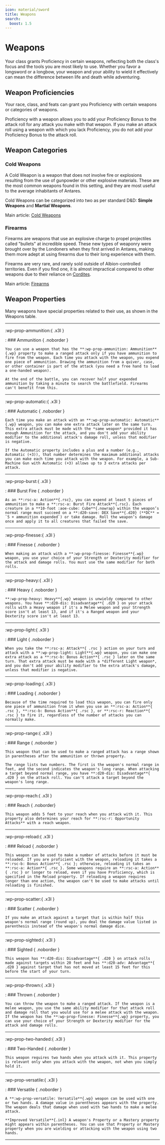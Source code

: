 ```yaml
---
icon: material/sword
title: Weapons
search:
  boost: 1.5 
---
```


# Weapons

Your class grants Proficiency in certain weapons, reflecting both the class's focus and the tools you are most likely to use. Whether you favor a longsword or a longbow, your weapon and your ability to wield it effectively can mean the difference between life and death while adventuring.

## Weapon Proficiencies

Your race, class, and feats can grant you Proficiency with certain weapons or categories of weapons. 

Proficiency with a weapon allows you to add your Proficiency Bonus to the attack roll for any attack you make with that weapon. If you make an attack roll using a weapon with which you lack Proficiency, you do not add your Proficiency Bonus to the attack roll.

## Weapon Categories

### Cold Weapons

A Cold Weapon is a weapon that does not involve fire or explosions resulting from the use of gunpowder or other explosive materials. These are the most common weapons found in this setting, and they are most useful to the average inhabitants of Antares.

Cold Weapons can be categorized into two as per standard D&D: **Simple Weapons** and **Martial Weapons**.

Main article: [Cold Weapons](weapon-cold.md)

### Firearms

Firearms are weapons that use an explosive charge to propel projectiles called "bullets" at incredible speed. These new types of weaponry were brought over by the Londoners when they first arrived in Antares, making them more adept at using firearms due to their long experience with them. 

Firearms are very rare, and rarely sold outside of Albion-controlled territories. Even if you find one, it is almost impractical compared to other weapons due to their reliance on [Cordites](../../lore/glossary.md#cordite).

Main article: [Firearms](weapon-firearm.md) 

## Weapon Properties

Many weapons have special properties related to their use, as shown in the Weapons table.

<div class="dl-center" markdown>

---

:wp-prop-ammunition:{ .x3l }

:   ### Ammunition { .noborder }

    You can use a weapon that has the **:wp-prop-ammunition: Ammunition**{.wp} property to make a ranged attack only if you have ammunition to fire from the weapon. Each time you attack with the weapon, you expend one piece of ammunition. Drawing the ammunition from a quiver, case, or other container is part of the attack (you need a free hand to load a one-handed weapon). 

    At the end of the battle, you can recover half your expended ammunition by taking a minute to search the battlefield. Firearms can't benefit from this.

---

:wp-prop-automatic:{ .x3l } 

:   ### Automatic { .noborder }

    Each time you make an attack with an **:wp-prop-automatic: Automatic**{.wp} weapon, you can make one extra attack later on the same turn. This extra attack must be made with the *same weapon* provided it has enough Ammunition for the attack, and you don't add your ability modifier to the additional attack's damage roll, unless that modifier is negative. 

    If the Automatic property includes a plus and a number (e.g., Automatic (+3)), that number determines the maximum additional attacks you can make each time you attack with the weapon. For example, a Sub-Machine Gun with Automatic (+3) allows up to 3 extra attacks per attack.

---

:wp-prop-burst:{ .x3l }

:   ### Burst Fire { .noborder }
    
    As an **:rsc-a: Action**{.rsc}, you can expend at least 5 pieces of ammunition to make a **:rsc-a: Burst Fire Attack**{.rsc}. Each creature in a **10-foot :aoe-cube: Cube**{.nowrap} within the weapon’s normal range must succeed on a **:d20-save: DEX Save**{.d20} (**DC** = `5 + ammunition expended`) or take damage. Roll the weapon’s damage once and apply it to all creatures that failed the save.

---

:wp-prop-finesse:{ .x3l }

:   ### Finesse { .noborder }

    When making an attack with a **:wp-prop-finesse: Finesse**{.wp} weapon, you use your choice of your Strength or Dexterity modifier for the attack and damage rolls. You must use the same modifier for both rolls.

---

:wp-prop-heavy:{ .x3l }

:   ### Heavy { .noborder }

    **:wp-prop-heavy: Heavy**{.wp} weapon is unwieldy compared to other weapons. You have **:d20-dis: Disadvantage**{ .d20 } on your attack rolls with a Heavy weapon if it's a Melee weapon and your Strength score isn't at least 13, and if it's a Ranged weapon and your Dexterity score isn't at least 13.

---

:wp-prop-light:{ .x3l }

:   ### Light { .noborder }

    When you take the **:rsc-a: Attack**{ .rsc } action on your turn and attack with a **:wp-prop-light: Light**{.wp} weapon, you can make one extra attack as a **:rsc-b: Bonus Action**{ .rsc } later on the same turn. That extra attack must be made with a *different Light weapon*, and you don't add your ability modifier to the extra attack's damage, unless that modifier is negative.

---

:wp-prop-loading:{ .x3l }

:   ### Loading { .noborder }

    Because of the time required to load this weapon, you can fire only one piece of ammunition from it when you use an **:rsc-a: Action**{ .rsc }, **:rsc-b: Bonus Action**{ .rsc }, or **:rsc-r: Reaction**{ .rsc } to fire it, regardless of the number of attacks you can normally make.

---

:wp-prop-range:{ .x3l }

:   ### Range { .noborder }

    This weapon that can be used to make a ranged attack has a range shown in parentheses after the ammunition or thrown property. 

    The range lists two numbers. The first is the weapon's normal range in feet, and the second indicates the weapon's long range. When attacking a target beyond normal range, you have **:d20-dis: Disadvantage**{ .d20 } on the attack roll. You can't attack a target beyond the weapon's long range.

---

:wp-prop-reach:{ .x3l }

:   ### Reach { .noborder}

    This weapon adds 5 feet to your reach when you attack with it. This property also determines your reach for **:rsc-r: Opportunity Attacks** with a reach weapon.

---

:wp-prop-reload:{ .x3l }

:   ### Reload { .noborder }

    This weapon can be used to make a number of attacks before it must be reloaded. If you are proficient with the weapon, reloading it takes a **:rsc-b: Bonus Action**{ .rsc }; otherwise, reloading it takes an **:rsc-a: Action**{ .rsc }. Some weapons require an **:rsc-a: Action**{ .rsc } or longer to reload, even if you have Proficiency, which is specified in the Reload property. If reloading a weapon requires longer than one action, the weapon can't be used to make attacks until reloading is finished.

---

:wp-prop-scatter:{ .x3l }

:   ### Scatter { .noborder }

    If you make an attack against a target that is within half this weapon's normal range (round up), you deal the damage value listed in parenthesis instead of the weapon's normal damage dice.

---

:wp-prop-sighted:{ .x3l }

:   ### Sighted { .noborder }

    This weapon has **:d20-dis: Disadvantage**{ .d20 } on attack rolls made against targets within 20 feet and has **:d20-adv: Advantage**{ .d20 } against target that has not moved at least 15 feet for this before the start of your turn.

---

:wp-prop-thrown:{ .x3l }

:   ### Thrown { .noborder }
 
    You can throw the weapon to make a ranged attack. If the weapon is a melee weapon, you use the same ability modifier for that attack roll and damage roll that you would use for a melee attack with the weapon. If the weapon has the **:wp-prop-finesse: Finesse**{.wp} property, you can use your choice of your Strength or Dexterity modifier for the attack and damage rolls.

---

:wp-prop-two-handed:{ .x3l }

:   ### Two-Handed { .noborder }

    This weapon requires two hands when you attack with it. This property is relevant only when you attack with the weapon, not when you simply hold it.

---

:wp-prop-versatile:{ .x3l }

:   ### Versatile { .noborder }

    A **:wp-prop-versatile: Versatile**{.wp} weapon can be used with one or two hands. A damage value in parentheses appears with the property. The weapon deals that damage when used with two hands to make a melee attack.

    **Improved Versatile**{.inl} A weapon's Property or a Mastery property might appears within parentheses. You can use that Property or Mastery property when you are wielding or attacking with the weapon using two hands.

---

</div>

<!--- 

### Automatic (Legacy)

When you take the  on your turn and attack with an Automatic weapon, you can make extra attacks up to the number in the parenthesis later on the same turn. That extra attack must be made with the *same weapon* provided the weapon has enough Ammunition for the attacks, and you don't add your ability modifier to the additional attack's damage rolls, unless that modifier is negative.

### Automatic (Ver 1.1)

Each time you make an attack with an Automatic weapon, you can make one extra attacks later on the same turn. This extra attack must be made with the same weapon provided the weapon has enough Ammunition for the attacks, and you don't add your ability modifier to the additional attack's damage rolls, unless that modifier is negative. 

When an Automatic property has a number in parenthesis (e.g. Automatic (2)), the amount of additional attacks you can make each time you make an attack increases corresponding to the number in the parenthesis. For example, a Sub-Machine gun with Automatic (2), can make a total of 2 additional attack each time the wielder attack using it.

--->